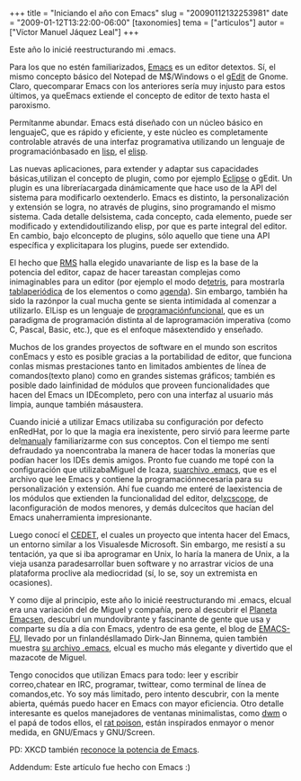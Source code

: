 +++
title = "Iniciando el año con Emacs"
slug = "20090112132253981"
date = "2009-01-12T13:22:00-06:00"
[taxonomies]
tema = ["articulos"]
autor = ["Víctor Manuel Jáquez Leal"]
+++

Este año lo inicié reestructurando mi .emacs.

Para los que no estén familiarizados,
[Emacs](http://www.gnu.org/software/emacs/) es un editor detextos. Sí,
el mismo concepto básico del Notepad de M$/Windows o el
[gEdit](http://projects.gnome.org/gedit/) de Gnome. Claro, quecomparar
Emacs con los anteriores sería muy injusto para estos últimos, ya
queEmacs extiende el concepto de editor de texto hasta el paroxismo.

<!-- more -->
Permítanme abundar. Emacs está diseñado con un núcleo básico en
lenguajeC, que es rápido y eficiente, y este núcleo es completamente
controlable através de una interfaz programativa utilizando un lenguaje
de programaciónbasado en
[lisp](http://en.wikipedia.org/wiki/Lisp_(programming_language)), el
[elisp](http://www.gnu.org/software/emacs/manual/html_node/elisp/index.html).

Las nuevas aplicaciones, para extender y adaptar sus capacidades
básicas,utilizan el concepto de plugin, como por ejemplo
[Eclipse](http://www.eclipse.org/) o gEdit. Un plugin es una
libreríacargada dinámicamente que hace uso de la API del sistema para
modificarlo oextenderlo. Emacs es distinto, la personalización y
extensión se logra, no através de plugins, sino programando el mismo
sistema. Cada detalle delsistema, cada concepto, cada elemento, puede
ser modificado y extendidoutilizando elisp, por que es parte integral
del editor. En cambio, bajo elconcepto de plugins, sólo aquello que
tiene una API específica y explicitapara los plugins, puede ser
extendido.

El hecho que [RMS](http://en.wikipedia.org/wiki/Richard_Stallman) halla
elegido unavariante de lisp es la base de la potencia del editor, capaz
de hacer tareastan complejas como inimaginables para un editor (por
ejemplo el modo de[tetris](http://www.emacswiki.org/emacs/TetrisMode),
para mostrarla
[tablaperiódica](http://www.emacswiki.org/emacs-en/PeriodicTableForEmacs)
de los elementos o como [agenda](http://orgmode.org/)). Sin embargo,
también ha sido la razónpor la cual mucha gente se sienta intimidada al
comenzar a utilizarlo. ElLisp es un lenguaje de
[programaciónfuncional](http://en.wikipedia.org/wiki/Functional_programming),
que es un paradigma de programación distinta al de laprogramación
imperativa (como C, Pascal, Basic, etc.), que es el enfoque másextendido
y enseñado.

Muchos de los grandes proyectos de software en el mundo son escritos
conEmacs y esto es posible gracias a la portabilidad de editor, que
funciona conlas mismas prestaciones tanto en limitados ambientes de
línea de comandos(texto plano) como en grandes sistemas gráficos;
también es posible dado lainfinidad de módulos que proveen
funcionalidades que hacen del Emacs un IDEcompleto, pero con una
interfaz al usuario más limpia, aunque también másaustera.

Cuando inicié a utilizar Emacs utilizaba su configuración por defecto
enRedHat, por lo que la magia era inexistente, pero sirvió para leerme
parte
del[manual](http://www.gnu.org/software/emacs/manual/html_node/emacs/index.html)y
familiarizarme con sus conceptos. Con el tiempo me sentí defraudado ya
noencontraba la manera de hacer todas la monerías que podían hacer los
IDEs demis amigos. Pronto fue cuando me topé con la configuración que
utilizabaMiguel de Icaza, [suarchivo
.emacs](http://primates.ximian.com/~duncan/dot-emacs), que es el archivo
que lee Emacs y contiene la programaciónnecesaria para su
personalización y extensión. Ahí fue cuando me enteré de laexistencia de
los módulos que extienden la funcionalidad del editor,
del[xcscope](http://www.emacswiki.org/emacs/CScopeAndEmacs), de
laconfiguración de modos menores, y demás dulcecitos que hacían del
Emacs unaherramienta impresionante.

Luego conocí el [CEDET](http://cedet.sourceforge.net/), el cuales un
proyecto que intenta hacer del Emacs, un entorno similar a los
Visualesde Microsoft. Sin embargo, me resistí a su tentación, ya que si
iba aprogramar en Unix, lo haría la manera de Unix, a la vieja usanza
paradesarrollar buen software y no arrastrar vicios de una plataforma
proclive ala mediocridad (sí, lo se, soy un extremista en ocasiones).

Y como dije al principio, este año lo inicié reestructurando mi .emacs,
elcual era una variación del de Miguel y compañía, pero al descubrir el
[Planeta Emacsen](http://planet.emacsen.org/), descubrí un mundovibrante
y fascinante de gente que usa y comparte su día a día con Emacs, ydentro
de esa gente, el blog de [EMACS-FU](http://emacs-fu.blogspot.com/),
llevado por un finlandésllamado Dirk-Jan Binnema, quien también muestra
[su archivo .emacs](http://www.djcbsoftware.nl/dot-emacs.html), elcual
es mucho más elegante y divertido que el mazacote de Miguel.

Tengo conocidos que utilizan Emacs para todo: leer y escribir
correo,chatear en IRC, programar, twittear, como terminal de línea de
comandos,etc. Yo soy más limitado, pero intento descubrir, con la mente
abierta, quémás puedo hacer en Emacs con mayor eficiencia. Otro detalle
interesante es quelos manejadores de ventanas minimalistas, como
[dwm](http://www.suckless.org/dwm/) o el papá de todos ellos, el [rat
poison](http://www.nongnu.org/ratpoison/), están inspirados enmayor o
menor medida, en GNU/Emacs y GNU/Screen.

PD: XKCD también [reconoce la potencia de Emacs](http://xkcd.com/378/).

Addendum: Este artículo fue hecho con Emacs :)

